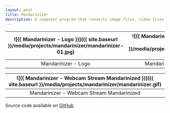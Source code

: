 ```yaml
---
layout: post
title: Mandarinizer
description: A computer program that converts image files, video files or live webcam streams to Mandarin Chinese characters and/or any other characters.
---
```


![{{ Mandarinizer - Logo }}]({{ site.baseurl }}/media/projects/mandarinizer/mandarinizer-01.jpg) | ![{{ Mandarinizer - Logo Mandarinized }}]({{ site.baseurl }}/media/projects/mandarinizer/mandarinizer-02.jpg) |
:----------: | :----------:
Mandarinizer - Logo | Mandarinizer - Logo Mandarinized

![{{ Mandarinizer - Webcam Stream Mandarinized }}]({{ site.baseurl }}/media/projects/mandarinizer/mandarinizer.gif) |
:----------: |
Mandarinizer - Webcam Stream Mandarinized |

Source code available on [GitHub](https://github.com/JackBDu/mandarinizer)
